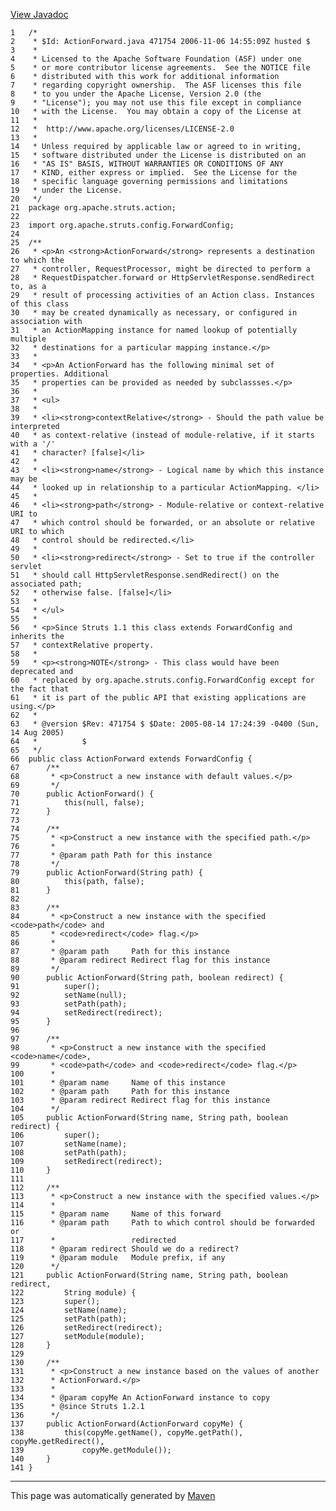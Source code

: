 [View Javadoc](../../../../../apidocs/org/apache/struts/action/ActionForward.html.md)


    1   /*
    2    * $Id: ActionForward.java 471754 2006-11-06 14:55:09Z husted $
    3    *
    4    * Licensed to the Apache Software Foundation (ASF) under one
    5    * or more contributor license agreements.  See the NOTICE file
    6    * distributed with this work for additional information
    7    * regarding copyright ownership.  The ASF licenses this file
    8    * to you under the Apache License, Version 2.0 (the
    9    * "License"); you may not use this file except in compliance
    10   * with the License.  You may obtain a copy of the License at
    11   *
    12   *  http://www.apache.org/licenses/LICENSE-2.0
    13   *
    14   * Unless required by applicable law or agreed to in writing,
    15   * software distributed under the License is distributed on an
    16   * "AS IS" BASIS, WITHOUT WARRANTIES OR CONDITIONS OF ANY
    17   * KIND, either express or implied.  See the License for the
    18   * specific language governing permissions and limitations
    19   * under the License.
    20   */
    21  package org.apache.struts.action;
    22  
    23  import org.apache.struts.config.ForwardConfig;
    24  
    25  /**
    26   * <p>An <strong>ActionForward</strong> represents a destination to which the
    27   * controller, RequestProcessor, might be directed to perform a
    28   * RequestDispatcher.forward or HttpServletResponse.sendRedirect to, as a
    29   * result of processing activities of an Action class. Instances of this class
    30   * may be created dynamically as necessary, or configured in association with
    31   * an ActionMapping instance for named lookup of potentially multiple
    32   * destinations for a particular mapping instance.</p>
    33   *
    34   * <p>An ActionForward has the following minimal set of properties. Additional
    35   * properties can be provided as needed by subclassses.</p>
    36   *
    37   * <ul>
    38   *
    39   * <li><strong>contextRelative</strong> - Should the path value be interpreted
    40   * as context-relative (instead of module-relative, if it starts with a '/'
    41   * character? [false]</li>
    42   *
    43   * <li><strong>name</strong> - Logical name by which this instance may be
    44   * looked up in relationship to a particular ActionMapping. </li>
    45   *
    46   * <li><strong>path</strong> - Module-relative or context-relative URI to
    47   * which control should be forwarded, or an absolute or relative URI to which
    48   * control should be redirected.</li>
    49   *
    50   * <li><strong>redirect</strong> - Set to true if the controller servlet
    51   * should call HttpServletResponse.sendRedirect() on the associated path;
    52   * otherwise false. [false]</li>
    53   *
    54   * </ul>
    55   *
    56   * <p>Since Struts 1.1 this class extends ForwardConfig and inherits the
    57   * contextRelative property.
    58   *
    59   * <p><strong>NOTE</strong> - This class would have been deprecated and
    60   * replaced by org.apache.struts.config.ForwardConfig except for the fact that
    61   * it is part of the public API that existing applications are using.</p>
    62   *
    63   * @version $Rev: 471754 $ $Date: 2005-08-14 17:24:39 -0400 (Sun, 14 Aug 2005)
    64   *          $
    65   */
    66  public class ActionForward extends ForwardConfig {
    67      /**
    68       * <p>Construct a new instance with default values.</p>
    69       */
    70      public ActionForward() {
    71          this(null, false);
    72      }
    73  
    74      /**
    75       * <p>Construct a new instance with the specified path.</p>
    76       *
    77       * @param path Path for this instance
    78       */
    79      public ActionForward(String path) {
    80          this(path, false);
    81      }
    82  
    83      /**
    84       * <p>Construct a new instance with the specified <code>path</code> and
    85       * <code>redirect</code> flag.</p>
    86       *
    87       * @param path     Path for this instance
    88       * @param redirect Redirect flag for this instance
    89       */
    90      public ActionForward(String path, boolean redirect) {
    91          super();
    92          setName(null);
    93          setPath(path);
    94          setRedirect(redirect);
    95      }
    96  
    97      /**
    98       * <p>Construct a new instance with the specified <code>name</code>,
    99       * <code>path</code> and <code>redirect</code> flag.</p>
    100      *
    101      * @param name     Name of this instance
    102      * @param path     Path for this instance
    103      * @param redirect Redirect flag for this instance
    104      */
    105     public ActionForward(String name, String path, boolean redirect) {
    106         super();
    107         setName(name);
    108         setPath(path);
    109         setRedirect(redirect);
    110     }
    111 
    112     /**
    113      * <p>Construct a new instance with the specified values.</p>
    114      *
    115      * @param name     Name of this forward
    116      * @param path     Path to which control should be forwarded or
    117      *                 redirected
    118      * @param redirect Should we do a redirect?
    119      * @param module   Module prefix, if any
    120      */
    121     public ActionForward(String name, String path, boolean redirect,
    122         String module) {
    123         super();
    124         setName(name);
    125         setPath(path);
    126         setRedirect(redirect);
    127         setModule(module);
    128     }
    129 
    130     /**
    131      * <p>Construct a new instance based on the values of another
    132      * ActionForward.</p>
    133      *
    134      * @param copyMe An ActionForward instance to copy
    135      * @since Struts 1.2.1
    136      */
    137     public ActionForward(ActionForward copyMe) {
    138         this(copyMe.getName(), copyMe.getPath(), copyMe.getRedirect(),
    139             copyMe.getModule());
    140     }
    141 }

------------------------------------------------------------------------

This page was automatically generated by [Maven](http://maven.apache.org/)
